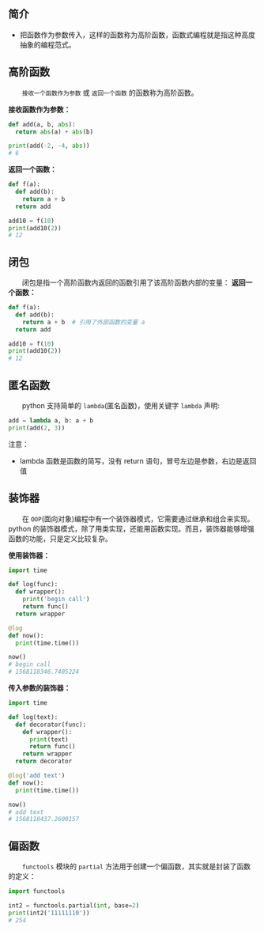 ## 简介

+ 把函数作为参数传入，这样的函数称为高阶函数，函数式编程就是指这种高度抽象的编程范式。



## 高阶函数

&emsp;&emsp;`接收一个函数作为参数` 或 `返回一个函数` 的函数称为高阶函数。

**接收函数作为参数：**
```py
def add(a, b, abs):
  return abs(a) + abs(b)

print(add(-2, -4, abs))
# 6
```

**返回一个函数：**
```py
def f(a):
  def add(b):
    return a + b
  return add

add10 = f(10)
print(add10(2))
# 12
```



## 闭包

&emsp;&emsp;闭包是指一个高阶函数内返回的函数引用了该高阶函数内部的变量：
**返回一个函数：**
```py
def f(a):
  def add(b):
    return a + b  # 引用了外部函数的变量 a
  return add

add10 = f(10)
print(add10(2))
# 12
```



## 匿名函数

&emsp;&emsp;python 支持简单的 `lambda`(匿名函数)，使用关键字 `lambda` 声明:
```py
add = lambda a, b: a + b 
print(add(2, 3))
```

注意：
+ lambda 函数是函数的简写，没有 return 语句，冒号左边是参数，右边是返回值



## 装饰器

&emsp;&emsp;在 `OOP`(面向对象)编程中有一个装饰器模式，它需要通过继承和组合来实现。python 的装饰器模式，除了用类实现，还能用函数实现。而且，装饰器能够增强函数的功能，只是定义比较复杂。

**使用装饰器：**
```py
import time

def log(func):
  def wrapper():
    print('begin call')
    return func()
  return wrapper

@log
def now():
  print(time.time())

now()
# begin call
# 1568118346.7405224
```

**传入参数的装饰器：**
```py
import time

def log(text):
  def decorator(func):
    def wrapper():
      print(text)
      return func()
    return wrapper
  return decorator

@log('add text')
def now():
  print(time.time())

now()
# add text
# 1568118437.2600157
```



## 偏函数

&emsp;&emsp;`functools` 模块的 `partial` 方法用于创建一个偏函数，其实就是封装了函数的定义：
```py
import functools

int2 = functools.partial(int, base=2)
print(int2('11111110'))
# 254
```
